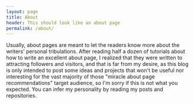 ```yaml
---
layout: page
title: About
header: This should look like an about page
permalink: /about/
---
```


Usually, about pages are meant to let the readers know more about the writers' personal tribulations. After reading half a dozen of tutorials about how to write an excellent about page, I realized that they were written to attracting followers and visitors, and that is far from my desire, as this blog is only intended to post some ideas and projects that won't be useful nor interesting for the vast majority of those "miracle about page recommendations" target audience, so I'm sorry if this is not what you expected. You can infer my personality by reading my posts and repositories.
